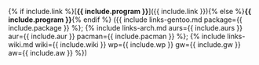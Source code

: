 {% if include.link %}[**{{ include.program }}**]({{ include.link }}){% else %}**{{ include.program }}**{% endif %} ({{ include links-gentoo.md package={{ include.package }} %}; {% include links-arch.md aurs={{ include.aurs }} aur={{ include.aur }} pacman={{ include.pacman }} %}; {% include links-wiki.md wiki={{ include.wiki }} wp={{ include.wp }} gw={{ include.gw }} aw={{ include.aw }} %})

